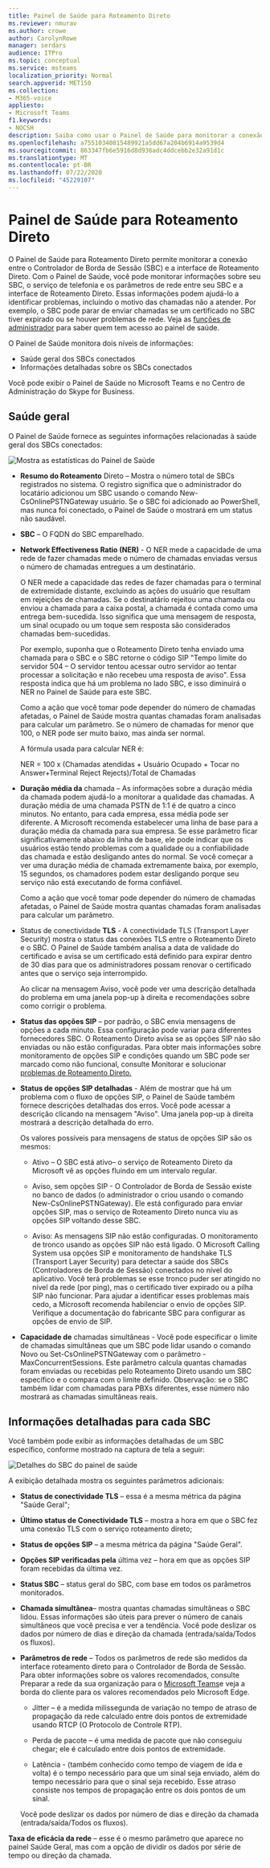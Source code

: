 ```yaml
---
title: Painel de Saúde para Roteamento Direto
ms.reviewer: nmurav
ms.author: crowe
author: CarolynRowe
manager: serdars
audience: ITPro
ms.topic: conceptual
ms.service: msteams
localization_priority: Normal
search.appverid: MET150
ms.collection:
- M365-voice
appliesto:
- Microsoft Teams
f1.keywords:
- NOCSH
description: Saiba como usar o Painel de Saúde para monitorar a conexão entre o Controlador de Borda de Sessão e o Roteamento Direto.
ms.openlocfilehash: a75510340815489921a5dd67a204b6914a9539d4
ms.sourcegitcommit: 863347fb6e5916d8d936adc4ddcebb2e32a91d1c
ms.translationtype: MT
ms.contentlocale: pt-BR
ms.lasthandoff: 07/22/2020
ms.locfileid: "45229107"
---
```

# <a name="health-dashboard-for-direct-routing"></a>Painel de Saúde para Roteamento Direto

O Painel de Saúde para Roteamento Direto permite monitorar a conexão entre o Controlador de Borda de Sessão (SBC) e a interface de Roteamento Direto.  Com o Painel de Saúde, você pode monitorar informações sobre seu SBC, o serviço de telefonia e os parâmetros de rede entre seu SBC e a interface de Roteamento Direto. Essas informações podem ajudá-lo a identificar problemas, incluindo o motivo das chamadas não a atender. Por exemplo, o SBC pode parar de enviar chamadas se um certificado no SBC tiver expirado ou se houver problemas de rede. Veja as [funções de administrador](using-admin-roles.md) para saber quem tem acesso ao painel de saúde.

O Painel de Saúde monitora dois níveis de informações:

- Saúde geral dos SBCs conectados
- Informações detalhadas sobre os SBCs conectados

Você pode exibir o Painel de Saúde no Microsoft Teams e no Centro de Administração do Skype for Business.

## <a name="overall-health"></a>Saúde geral

O Painel de Saúde fornece as seguintes informações relacionadas à saúde geral dos SBCs conectados:

 ![Mostra as estatísticas do Painel de Saúde](media/direct-routing-dashboard-stats1.png)

- **Resumo do Roteamento** Direto – Mostra o número total de SBCs registrados no sistema. O registro significa que o administrador do locatário adicionou um SBC usando o comando New-CsOnlinePSTNGateway usuário. Se o SBC foi adicionado ao PowerShell, mas nunca foi conectado, o Painel de Saúde o mostrará em um status não saudável.

- **SBC** – O FQDN do SBC emparelhado.

- **Network Effectiveness Ratio (NER)** - O NER mede a capacidade de uma rede de fazer chamadas mede o número de chamadas enviadas versus o número de chamadas entregues a um destinatário.  

   O NER mede a capacidade das redes de fazer chamadas para o terminal de extremidade distante, excluindo as ações do usuário que resultam em rejeições de chamadas.  Se o destinatário rejeitou uma chamada ou enviou a chamada para a caixa postal, a chamada é contada como uma entrega bem-sucedida. Isso significa que uma mensagem de resposta, um sinal ocupado ou um toque sem resposta são considerados chamadas bem-sucedidas.
  
   Por exemplo, suponha que o Roteamento Direto tenha enviado uma chamada para o SBC e o SBC retorne o código SIP "Tempo limite do servidor 504 – O servidor tentou acessar outro servidor ao tentar processar a solicitação e não recebeu uma resposta de aviso". Essa resposta indica que há um problema no lado SBC, e isso diminuirá o NER no Painel de Saúde para este SBC.
  
   Como a ação que você tomar pode depender do número de chamadas afetadas, o Painel de Saúde mostra quantas chamadas foram analisadas para calcular um parâmetro. Se o número de chamadas for menor que 100, o NER pode ser muito baixo, mas ainda ser normal.

   A fórmula usada para calcular NER é:

   NER = 100 x (Chamadas atendidas + Usuário Ocupado + Tocar no Answer+Terminal Reject Rejects)/Total de Chamadas

- **Duração média da** chamada – As informações sobre a duração média da chamada podem ajudá-lo a monitorar a qualidade das chamadas. A duração média de uma chamada PSTN de 1:1 é de quatro a cinco minutos.  No entanto, para cada empresa, essa média pode ser diferente.  A Microsoft recomenda estabelecer uma linha de base para a duração média da chamada para sua empresa. Se esse parâmetro ficar significativamente abaixo da linha de base, ele pode indicar que os usuários estão tendo problemas com a qualidade ou a confiabilidade das chamada e estão desligando antes do normal. Se você começar a ver uma duração média de chamada extremamente baixa, por exemplo, 15 segundos, os chamadores podem estar desligando porque seu serviço não está executando de forma confiável.

   Como a ação que você tomar pode depender do número de chamadas afetadas, o Painel de Saúde mostra quantas chamadas foram analisadas para calcular um parâmetro.

- Status de conectividade **TLS** - A conectividade TLS (Transport Layer Security) mostra o status das conexões TLS entre o Roteamento Direto e o SBC. O Painel de Saúde também analisa a data de validade do certificado e avisa se um certificado está definido para expirar dentro de 30 dias para que os administradores possam renovar o certificado antes que o serviço seja interrompido.

   Ao clicar na mensagem Aviso, você pode ver uma descrição detalhada do problema em uma janela pop-up à direita e recomendações sobre como corrigir o problema.

- **Status das opções SIP** – por padrão, o SBC envia mensagens de opções a cada minuto. Essa configuração pode variar para diferentes fornecedores SBC. O Roteamento Direto avisa se as opções SIP não são enviadas ou não estão configuradas. Para obter mais informações sobre monitoramento de opções SIP e condições quando um SBC pode ser marcado como não funcional, consulte Monitorar e solucionar [problemas de Roteamento Direto.](direct-routing-monitor-and-troubleshoot.md)

- **Status de opções SIP detalhadas** - Além de mostrar que há um problema com o fluxo de opções SIP, o Painel de Saúde também fornece descrições detalhadas dos erros. Você pode acessar a descrição clicando na mensagem "Aviso". Uma janela pop-up à direita mostrará a descrição detalhada do erro.

   Os valores possíveis para mensagens de status de opções SIP são os mesmos:

    - Ativo – O SBC está ativo– o serviço de Roteamento Direto da Microsoft vê as opções fluindo em um intervalo regular.

    - Aviso, sem opções SIP - O Controlador de Borda de Sessão existe no banco de dados (o administrador o criou usando o comando New-CsOnlinePSTNGateway). Ele está configurado para enviar opções SIP, mas o serviço de Roteamento Direto nunca viu as opções SIP voltando desse SBC.

    - Aviso: As mensagens SIP não estão configuradas. O monitoramento de tronco usando as opções SIP não está ligado. O Microsoft Calling System usa opções SIP e monitoramento de handshake TLS (Transport Layer Security) para detectar a saúde dos SBCs (Controladores de Borda de Sessão) conectados no nível do aplicativo. Você terá problemas se esse tronco puder ser atingido no nível da rede (por ping), mas o certificado tiver expirado ou a pilha SIP não funcionar. Para ajudar a identificar esses problemas mais cedo, a Microsoft recomenda habilenciar o envio de opções SIP. Verifique a documentação do fabricante SBC para configurar as opções de envio de SIP.

- **Capacidade de** chamadas simultâneas - Você pode especificar o limite de chamadas simultâneas que um SBC pode lidar usando o comando Novo ou Set-CsOnlinePSTNGateway com o parâmetro -MaxConcurrentSessions. Este parâmetro calcula quantas chamadas foram enviadas ou recebidas pelo Roteamento Direto usando um SBC específico e o compara com o limite definido. Observação: se o SBC também lidar com chamadas para PBXs diferentes, esse número não mostrará as chamadas simultâneas reais.

## <a name="detailed-information-for-each-sbc"></a>Informações detalhadas para cada SBC

Você também pode exibir as informações detalhadas de um SBC específico, conforme mostrado na captura de tela a seguir:

![Detalhes do SBC do painel de saúde](media/direct-routing-dashboard-SBC-detail1.png)

A exibição detalhada mostra os seguintes parâmetros adicionais:

- **Status de conectividade TLS** – essa é a mesma métrica da página "Saúde Geral";

- **Último status de Conectividade TLS** – mostra a hora em que o SBC fez uma conexão TLS com o serviço roteamento direto;

- **Status de opções SIP** – a mesma métrica da página "Saúde Geral".

- **Opções SIP verificadas pela** última vez – hora em que as opções SIP foram recebidas da última vez.

- **Status SBC** – status geral do SBC, com base em todos os parâmetros monitorados.

- **Chamada simultânea**– mostra quantas chamadas simultâneas o SBC lidou. Essas informações são úteis para prever o número de canais simultâneos que você precisa e ver a tendência. Você pode deslizar os dados por número de dias e direção da chamada (entrada/saída/Todos os fluxos).

- **Parâmetros de rede** – Todos os parâmetros de rede são medidos da interface roteamento direto para o Controlador de Borda de Sessão. Para obter informações sobre os valores recomendados, consulte Preparar a rede da sua organização para o [Microsoft Teams](https://docs.microsoft.com/microsoftteams/prepare-network)e veja a borda do cliente para os valores recomendados pelo Microsoft Edge.

   - Jitter – é a medida milissegunda de variação no tempo de atraso de propagação da rede calculado entre dois pontos de extremidade usando RTCP (O Protocolo de Controle RTP).

   - Perda de pacote – é uma medida de pacote que não conseguiu chegar; ele é calculado entre dois pontos de extremidade.

   - Latência - (também conhecido como tempo de viagem de ida e volta) é o tempo necessário para que um sinal seja enviado, além do tempo necessário para que o sinal seja recebido. Esse atraso consiste nos tempos de propagação entre os dois pontos de um sinal.

   Você pode deslizar os dados por número de dias e direção da chamada (entrada/saída/Todos os fluxos).

**Taxa de eficácia da rede** – esse é o mesmo parâmetro que aparece no painel Saúde Geral, mas com a opção de dividir os dados por série de tempo ou direção da chamada.
